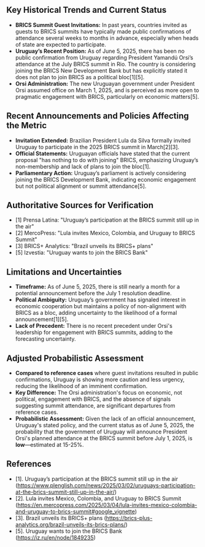 ## Key Historical Trends and Current Status

- **BRICS Summit Guest Invitations:** In past years, countries invited as guests to BRICS summits have typically made public confirmations of attendance several weeks to months in advance, especially when heads of state are expected to participate.
- **Uruguay’s Recent Position:** As of June 5, 2025, there has been no public confirmation from Uruguay regarding President Yamandú Orsi’s attendance at the July BRICS summit in Rio. The country is considering joining the BRICS New Development Bank but has explicitly stated it does not plan to join BRICS as a political bloc[1][5].
- **Orsi Administration:** The new Uruguayan government under President Orsi assumed office on March 1, 2025, and is perceived as more open to pragmatic engagement with BRICS, particularly on economic matters[5].

## Recent Announcements and Policies Affecting the Metric

- **Invitation Extended:** Brazilian President Lula da Silva formally invited Uruguay to participate in the 2025 BRICS summit in March[2][3].
- **Official Statements:** Uruguayan officials have stated that the current proposal "has nothing to do with joining" BRICS, emphasizing Uruguay’s non-membership and lack of plans to join the bloc[1].
- **Parliamentary Action:** Uruguay’s parliament is actively considering joining the BRICS Development Bank, indicating economic engagement but not political alignment or summit attendance[5].

## Authoritative Sources for Verification

- [1] Prensa Latina: "Uruguay’s participation at the BRICS summit still up in the air"
- [2] MercoPress: "Lula invites Mexico, Colombia, and Uruguay to BRICS Summit"
- [3] BRICS+ Analytics: "Brazil unveils its BRICS+ plans"
- [5] Izvestia: "Uruguay wants to join the BRICS Bank"

## Limitations and Uncertainties

- **Timeframe:** As of June 5, 2025, there is still nearly a month for a potential announcement before the July 1 resolution deadline.
- **Political Ambiguity:** Uruguay’s government has signaled interest in economic cooperation but maintains a policy of non-alignment with BRICS as a bloc, adding uncertainty to the likelihood of a formal announcement[1][5].
- **Lack of Precedent:** There is no recent precedent under Orsi's leadership for engagement with BRICS summits, adding to the forecasting uncertainty.

## Adjusted Probabilistic Assessment

- **Compared to reference cases** where guest invitations resulted in public confirmations, Uruguay is showing more caution and less urgency, reducing the likelihood of an imminent confirmation.
- **Key Difference:** The Orsi administration's focus on economic, not political, engagement with BRICS, and the absence of signals suggesting summit attendance, are significant departures from reference cases.
- **Probabilistic Assessment:** Given the lack of an official announcement, Uruguay's stated policy, and the current status as of June 5, 2025, the probability that the government of Uruguay will announce President Orsi's planned attendance at the BRICS summit before July 1, 2025, is **low**—estimated at 15-25%.

## References

- [1]. Uruguay’s participation at the BRICS summit still up in the air (https://www.plenglish.com/news/2025/03/02/uruguays-participation-at-the-brics-summit-still-up-in-the-air/)
- [2]. Lula invites Mexico, Colombia, and Uruguay to BRICS Summit (https://en.mercopress.com/2025/03/04/lula-invites-mexico-colombia-and-uruguay-to-brics-summit#google_vignette)
- [3]. Brazil unveils its BRICS+ plans (https://brics-plus-analytics.org/brazil-unveils-its-brics-plans/)
- [5]. Uruguay wants to join the BRICS Bank (https://iz.ru/en/node/1849235)